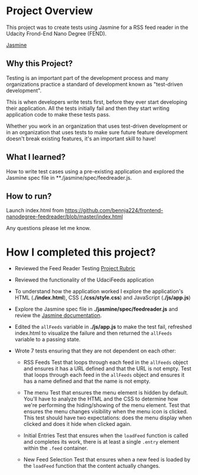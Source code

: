 # Project Overview

This project was to create tests using Jasmine for a RSS feed reader in the Udacity Frond-End Nano Degree (FEND).

[Jasmine](http://jasmine.github.io/) 

## Why this Project?

Testing is an important part of the development process and many organizations practice a standard of development known as "test-driven development". 

This is when developers write tests first, before they ever start developing their application. All the tests initially fail and then they start writing application code to make these tests pass.

Whether you work in an organization that uses test-driven development or in an organization that uses tests to make sure future feature development doesn't break existing features, it's an important skill to have!


## What I learned?

How to write test cases using a pre-existing application and explored the Jasmine spec file in **./jasmine/spec/feedreader.js.  

## How to run?
Launch index.html from https://github.com/bennja224/frontend-nanodegree-feedreader/blob/master/index.html

Any questions please let me know. 


# How I completed this project?

* Reviewed the Feed Reader Testing [Project Rubric](https://review.udacity.com/#!/projects/3442558598/rubric)
* Reviewed the functionality of the UdaciFeeds application
* To understand how the application worked I explore the application's HTML (**./index.html**), CSS (**./css/style.css**) and JavaScript (**./js/app.js**) 
* Explore the Jasmine spec file in **./jasmine/spec/feedreader.js** and review the [Jasmine documentation](http://jasmine.github.io).
* Edited the `allFeeds` variable in **./js/app.js** to make the test fail, refreshed index.html to visualize the failure and then returned the `allFeeds` variable to a passing state.

* Wrote 7 tests ensuring that they are not dependent on each other:
	* RSS Feeds 
		Test that loops through each feed in the `allFeeds` object and ensures it has a URL defined and that the URL is not empty.
		Test that loops through each feed in the `allFeeds` object and ensures it has a name defined and that the name is not empty.

	* The menu
		Test that ensures the menu element is hidden by default. You'll have to analyze the HTML and the CSS to determine how we're performing the hiding/showing of the menu element.
		Test that ensures the menu changes visibility when the menu icon is clicked. This test should have two expectations: does the menu display when clicked and does it hide when clicked again.

	* Initial Entries
		Test that ensures when the `loadFeed` function is called and completes its work, there is at least a single `.entry` element within the `.feed` container.

	* New Feed Selection
		Test that ensures when a new feed is loaded by the `loadFeed` function that the content actually changes.


